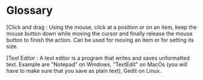 # Glossary

[<a name="#click-and-drag"></a>Click and drag
: Using the mouse, click at a position or on an item, keep the mouse button down while moving the cursor and finally release the mouse button to finish the action. Can be used for moving an item or for setting its size.

[<a name="#text-editor"></a>Text Editor
: A text editor is a program that writes and saves unformatted text. Example are "Notepad" on Windows, "TextEdit" on MacOs (you will have to make sure that you save as plain text), Gedit on Linux.
